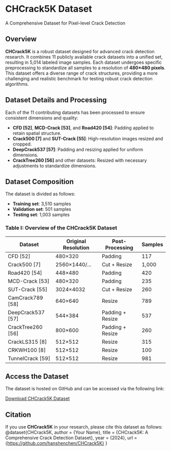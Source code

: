 # CHCrack5K Dataset
A Comprehensive Dataset for Pixel-level Crack Detection

## Overview
**CHCrack5K** is a robust dataset designed for advanced crack detection research. It combines 11 publicly available crack datasets into a unified set, resulting in 5,014 labeled image samples. Each dataset undergoes specific preprocessing to standardize all samples to a resolution of **480×480 pixels**. This dataset offers a diverse range of crack structures, providing a more challenging and realistic benchmark for testing robust crack detection algorithms.

## Dataset Details and Processing
Each of the 11 contributing datasets has been processed to ensure consistent dimensions and quality:

- **CFD [52]**, **MCD-Crack [53]**, and **Road420 [54]**: Padding applied to retain spatial structure.
- **Crack500 [7]** and **SUT-Crack [55]**: High-resolution images resized and cropped.
- **DeepCrack537 [57]**: Padding and resizing applied for uniform dimensions.
- **CrackTree260 [56]** and other datasets: Resized with necessary adjustments to standardize dimensions.

## Dataset Composition
The dataset is divided as follows:

- **Training set**: 3,510 samples
- **Validation set**: 501 samples
- **Testing set**: 1,003 samples

### Table I: Overview of the CHCrack5K Dataset
| Dataset            | Original Resolution | Post-Processing       | Samples |
|---------------------|---------------------|-----------------------|---------|
| CFD [52]            | 480×320             | Padding               | 117     |
| Crack500 [7]        | 2560×1440/...       | Cut + Resize          | 1,000   |
| Road420 [54]        | 448×480             | Padding               | 420     |
| MCD-Crack [53]      | 480×320             | Padding               | 235     |
| SUT-Crack [55]      | 3024×4032           | Cut + Resize          | 260     |
| CamCrack789 [58]    | 640×640             | Resize                | 789     |
| DeepCrack537 [57]   | 544×384             | Padding + Resize      | 537     |
| CrackTree260 [56]   | 800×600             | Padding + Resize      | 260     |
| CrackLS315 [8]      | 512×512             | Resize                | 315     |
| CRKWH100 [8]        | 512×512             | Resize                | 100     |
| TunnelCrack [59]    | 512×512             | Resize                | 981     |

## Access the Dataset
The dataset is hosted on GitHub and can be accessed via the following link:

[Download CHCrack5K Dataset](https://github.com/hanshenchen/CHCrack5K)

## Citation
If you use **CHCrack5K** in your research, please cite this dataset as follows:
@dataset{CHCrack5K, author = {Your Name}, title = {CHCrack5K: A Comprehensive Crack Detection Dataset}, year = {2024}, url = {https://github.com/hanshenchen/CHCrack5K} }
